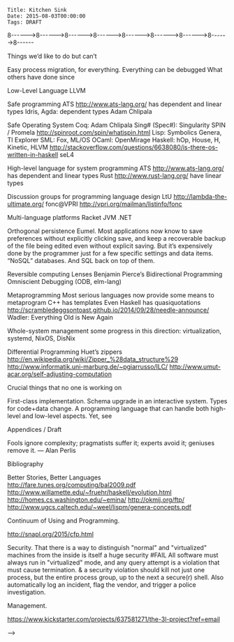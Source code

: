     Title: Kitchen Sink
    Date: 2015-08-03T00:00:00
    Tags: DRAFT

<!--

# Random ideas for future posts

    Title: Chapter 1: The Way Houyhnhnms Compute
    Date: 2015-08-02T10:56:46
    Tags: Introduction, Point of View, Simplicity

    Title: Chapter 2: Save Our Souls
    Date: 2015-08-03T01:10:00
    Tags: Persistence, Automation, Orthogonal Persistence, Domains

    Title: Chapter 3: The Houyhnhnm Version of Salvation
    Date: 2015-08-09T01:10:00
    Tags: Persistence, Orthogonal Persistence, Files, Versioning, Monitor

    Title: Chapter 4: Turtling down the Tower of Babel
    Date: 2015-08-24T19:51:01
    Tags: Persistence, Transience, Quality, Meta, Strategies, Turtles

    Title: Chapter 5: Non-Stop Change
    Date: 2015-09-08T23:54:23
    Tags: Live Upgrade, Upgrade, Types, Schema

    Title: Chapter 6: Kernel Is As Kernel Does
    Date: 2015-11-28T23:34:45
    Tags: Kernel, Resource Management, Abstraction, Enforcement, Security, Meta

    Title: Chapter 7: blah
    Date: 2015-12-13T14:15:16
    Tags: DRAFT


## Intros


Conversely, I grew more and more curious of how things were done in Houyhnhnm computing systems
that seemed hard to me while programming Human computer systems;
and as the conversation went on,
I took it as a challenge and as a matter of the Honor of the Human Race to discover things
where Human computer systems would shine in comparison to Houyhnhnm computing systems,
or at least where Houyhnhnm computing systems would suck even more than Human computer systems.

## Ownership

In a swarm of nanobots and wearable devices,
how do you respect the landowner while serving the owner?


### Casual Browsing ###

Persistence: History, forever.

Diff: notification of changes. Suggestions of changes.





### Applications ###

Delivering software as components, not applications (Human closest: browser plugins)

AOP: Modularity in implementation strategies


### Sentient-Computer interface

Failure of UX Design of the programmer experience.

Aspects: search.


### Conclusion

We discussed many hours, and eventually found that we could explain
the difference in approaches by a Houyhnhnm _computing_ system being a _live system_
based on the premise that the system stays always on
and evolves in internal interaction between machines and programmers,
whereas Human computer systems are [_cult of dead_](http://wiki.squeak.org/squeak/2950) systems
in programs never change then die taking all their data with them,
change happening as external commands from the programmer above.

By starting from the interactions and looking for general abstractions,
Houyhnhnms are able to provide a general solution
where Humans, starting from their devices and building only up
must implement a large variety of ad hoc tools.

That is because the basic premise of Human computer systems is that
change is external to programs, that it comes from Humans above,
in a one way command-and-obey interaction;
in Human computer systems,
programs are fixed entities that never change,
and any change requires that processes running the old programs must die,
taking all their data with them, to be replaced with new programs.
In other words, Human computer systems are
[_cult of dead_](http://wiki.squeak.org/squeak/2950) systems.
By contrast, Houyhnhnm computing systems are _live systems_,
where the code is not separate from the data,
but the two evolve together in a two-way interaction
with a Sentient being who isn't above but beside them.




### Bla blah

ASLR (Address Space Layout Randomization): symptom of deep problem.
<beach> You take a stupid OS and a stupid programming language vulnerable to attacks.
Instead of fixing them, you patch the thing by adding ASLR.  *boggle*!



Humans have many devices that they connect into networks, where bits are copied.
Houyhnhnms have a single system that they subdivide into domains,
between which data is distributed.


(Pure) Functional Programming Claims IRL
http://logicaltypes.blogspot.com/2015/08/pure-functional-programming-claims-irl.html


Not only does that make Houyhnhnm systems much simpler,
it also guarantees forever interoperability of every single piece data with any future system,
at whichever level of abstraction that data was defined.
If you want your data to remain relevant to your future self, or to be usable by other people, etc.,
you still need to wisely choose suitable algebraic data types,
to organize software into components with clean interfaces,
to pick appropriate policies that lead to suitably performant implementations,
to rely on suitable libraries.


### Houyhnhnms vs Martians

http://urbit.org/preview/~2015.9.25
https://medium.com/@urbit/design-of-a-digital-republic-f2b6b3109902

Amongst alien computing systems, one that can be contrasted with Houyhnhnm computing systems
is the Martian [Urbit](http://moronlab.blogspot.fr/2010/01/urbit-functional-programming-from.html).

Houyhnhnm strategies can be contrasted with Urbit _jets_.
Both are meta-level implementation optimizations;
but Urbit jets are a fixed number of strategies built into the system for a fixed language,
whereas new Houyhnhnm strategies can be written by users for any language they want to use.
Urbit is still a "build upwards only" system.

Of course, Urbit has the important advantage
that it has working code that is readily available to Humans,
whereas no Human is known to have actually seen a Houyhnhnm computing system, or reimplemented one.


------>8------>8------>8------>8------>8------>8------>8------>8------>8------


Things we’d like to do but can’t


Easy process migration, for everything.
Everything can be debugged
What others have done since

Low-Level Language
LLVM

Safe programming
ATS http://www.ats-lang.org/ has dependent and linear types
Idris, Agda: dependent types
Adam Chlipala

Safe Operating System
Coq: Adam Chlipala
Sing# (Spec#): Singularity
SPIN / Promela http://spinroot.com/spin/whatispin.html
Lisp: Symbolics Genera, TI Explorer
SML: Fox, ML/OS
OCaml: OpenMirage
Haskell: hOp, House, H, Kinetic, HLVM http://stackoverflow.com/questions/6638080/is-there-os-written-in-haskell
seL4


High-level language for system programming
ATS http://www.ats-lang.org/ has dependent and linear types
Rust http://www.rust-lang.org/ have linear types

Discussion groups for programming language design
LtU http://lambda-the-ultimate.org/
fonc@VPRI http://vpri.org/mailman/listinfo/fonc

Multi-language platforms
Racket
JVM
.NET

Orthogonal persistence
Eumel.
Most applications now know to save preferences without explicitly clicking save, and keep a recoverable backup of the file being edited even without explicit saving. But it’s expensively done by the programmer just for a few specific settings and data items.
“NoSQL” databases. And SQL back on top of them.

Reversible computing
Lenses
Benjamin Pierce’s Bidirectional Programming
Omniscient Debugging (ODB, elm-lang)

Metaprogramming
Most serious languages now provide some means to metaprogram
C++ has templates
Even Haskell has quasiquotations http://scrambledeggsontoast.github.io/2014/09/28/needle-announce/
Wadler: Everything Old is New Again

Whole-system management
some progress in this direction: virtualization, systemd, NixOS, DisNix


Differential Programming
Huet’s zippers http://en.wikipedia.org/wiki/Zipper_%28data_structure%29
http://www.informatik.uni-marburg.de/~pgiarrusso/ILC/
http://www.umut-acar.org/self-adjusting-computation


Crucial things that no one is working on

First-class implementation.
Schema upgrade in an interactive system.
Types for code+data change.
A programming language that can handle both high-level and low-level aspects. Yet, see

Appendices / Draft

Fools ignore complexity; pragmatists suffer it; experts avoid it; geniuses remove it. — Alan Perlis

Bibliography

Better Stories, Better Languages http://fare.tunes.org/computing/bal2009.pdf
http://www.willamette.edu/~fruehr/haskell/evolution.html
http://homes.cs.washington.edu/~emina/
http://okmij.org/ftp/
http://www.ugcs.caltech.edu/~weel/lispm/genera-concepts.pdf


Continuum of Using and Programming.

http://snapl.org/2015/cfp.html


Security.
That there is a way to distinguish "normal" and "virtualized" machines from the inside is itself a huge security #FAIL
All software must always run in "virtualized" mode, and any query attempt is a violation that must cause termination.
& a security violation should kill not just one process, but the entire process group, up to the next a secure(r) shell.
Also automatically log an incident, flag the vendor, and trigger a police investigation.



Management.

https://www.kickstarter.com/projects/637581271/the-3l-project?ref=email

-->

